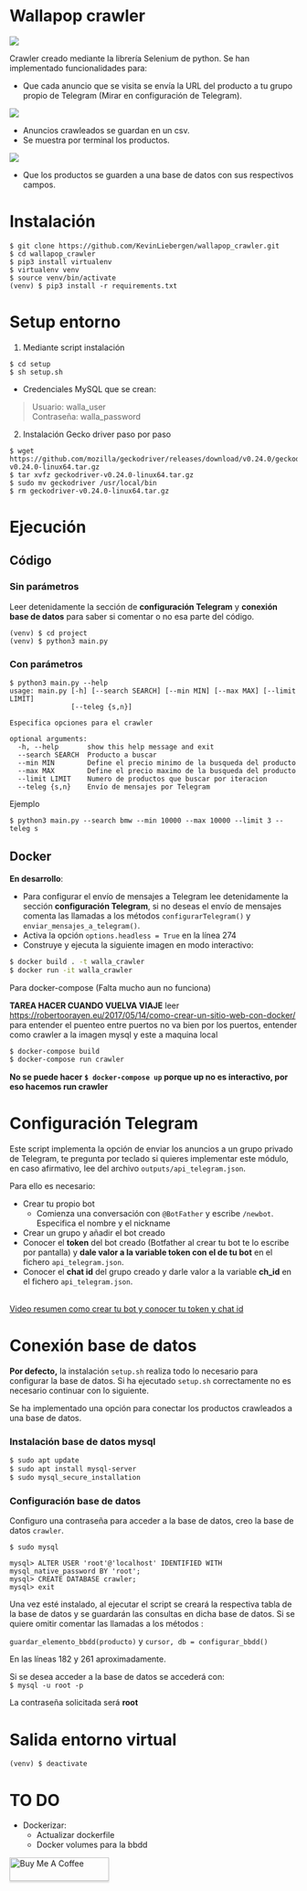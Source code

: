 # Wallapop crawler

![](images_demo/principal.png )


Crawler creado mediante la librería Selenium de python. Se han implementado funcionalidades para:

- Que cada anuncio que se visita se envía la URL del producto a tu grupo propio de Telegram (Mirar en configuración de Telegram).

![](images_demo/telegram.png)
  
- Anuncios crawleados se guardan en un csv.
- Se muestra por terminal los productos.

![](images_demo/terminal_results.png)


- Que los productos se guarden a una base de datos con sus respectivos campos.





# Instalación

```shell
$ git clone https://github.com/KevinLiebergen/wallapop_crawler.git
$ cd wallapop_crawler
$ pip3 install virtualenv
$ virtualenv venv
$ source venv/bin/activate
(venv) $ pip3 install -r requirements.txt
```

# Setup entorno

1. Mediante script instalación
```shell
$ cd setup
$ sh setup.sh
````

* Credenciales MySQL que se crean:
>  Usuario: walla_user <br> Contraseña: walla_password

2. Instalación Gecko driver paso por paso

```shell
$ wget https://github.com/mozilla/geckodriver/releases/download/v0.24.0/geckodriver-v0.24.0-linux64.tar.gz
$ tar xvfz geckodriver-v0.24.0-linux64.tar.gz
$ sudo mv geckodriver /usr/local/bin
$ rm geckodriver-v0.24.0-linux64.tar.gz
```

# Ejecución

## Código


### Sin parámetros

Leer detenidamente la sección de __configuración Telegram__ y __conexión base de datos__ para saber si comentar o no esa parte del código. 

```shell
(venv) $ cd project
(venv) $ python3 main.py
```


### Con parámetros

```shell
$ python3 main.py --help
usage: main.py [-h] [--search SEARCH] [--min MIN] [--max MAX] [--limit LIMIT]
               [--teleg {s,n}]

Especifica opciones para el crawler

optional arguments:
  -h, --help       show this help message and exit
  --search SEARCH  Producto a buscar
  --min MIN        Define el precio minimo de la busqueda del producto
  --max MAX        Define el precio maximo de la busqueda del producto
  --limit LIMIT    Numero de productos que buscar por iteracion
  --teleg {s,n}    Envío de mensajes por Telegram
```

Ejemplo

```shell
$ python3 main.py --search bmw --min 10000 --max 10000 --limit 3 --teleg s
```

## Docker

__En desarrollo__:

- Para configurar el envío de mensajes a Telegram lee detenidamente la sección __configuración Telegram__, si no deseas el envío de mensajes comenta las llamadas a los métodos `configurarTelegram()` y `enviar_mensajes_a_telegram()`.
- Activa la opción `options.headless = True` en la línea 274 
- Construye y ejecuta la siguiente imagen en modo interactivo:
```bash
$ docker build . -t walla_crawler
$ docker run -it walla_crawler
```

Para docker-compose (Falta mucho aun no funciona)

__TAREA HACER CUANDO VUELVA VIAJE__
leer https://robertoorayen.eu/2017/05/14/como-crear-un-sitio-web-con-docker/ para entender el puenteo entre puertos
no va bien por los puertos, entender como crawler a la imagen mysql y este a maquina local

```bash
$ docker-compose build
$ docker-compose run crawler
```
__No se puede hacer `$ docker-compose up` porque up no es interactivo, por eso hacemos run crawler__

# Configuración Telegram

Este script implementa la opción de enviar los anuncios a un grupo privado de Telegram, te pregunta por teclado si quieres implementar este módulo, en caso afirmativo, lee del archivo `outputs/api_telegram.json`.



Para ello es necesario:

- Crear tu propio bot
    - Comienza una conversación con `@BotFather` y escribe `/newbot`. Especifica el nombre y el nickname
- Crear un grupo y añadir el bot creado
- Conocer el __token__ del bot creado (Botfather al crear tu bot te lo escribe por pantalla) y __dale valor a la variable token con el de tu bot__ en el fichero `api_telegram.json`.
- Conocer el __chat id__ del grupo creado y darle valor a la variable __ch_id__ en el fichero `api_telegram.json`.

<br>[Video resumen como crear tu bot y conocer tu token y chat id](https://www.youtube.com/watch?v=UhZtrhV7t3U)

# Conexión base de datos

__Por defecto,__ la instalación `setup.sh` realiza todo lo necesario para configurar la base de datos. Si ha ejecutado `setup.sh` correctamente no es necesario continuar con lo siguiente.

Se ha implementado una opción para conectar los productos crawleados a una base de datos.

### Instalación base de datos mysql

```bash
$ sudo apt update
$ sudo apt install mysql-server
$ sudo mysql_secure_installation
```

### Configuración base de datos

Configuro una contraseña para acceder a la base de datos, creo la base de datos `crawler`.

`$ sudo mysql`
```mysql
mysql> ALTER USER 'root'@'localhost' IDENTIFIED WITH mysql_native_password BY 'root';
mysql> CREATE DATABASE crawler;
mysql> exit
```

Una vez esté instalado, al ejecutar el script se creará la respectiva tabla de la base de datos y se guardarán las consultas en dicha base de datos. Si se quiere omitir comentar las llamadas a los métodos :

`guardar_elemento_bbdd(producto)` y `cursor, db = configurar_bbdd()` 

En las líneas 182 y 261 aproximadamente.

Si se desea acceder a la base de datos se accederá con:
<br>`$ mysql -u root -p`

La contraseña solicitada será __root__

# Salida entorno virtual

`(venv) $ deactivate`

# TO DO

* Dockerizar:
  * Actualizar dockerfile
  * Docker volumes para la bbdd


<a href="https://www.buymeacoffee.com/kevinliebergen" target="_blank"><img src="https://www.buymeacoffee.com/assets/img/custom_images/orange_img.png" alt="Buy Me A Coffee" style="height: 41px !important;width: 174px !important;box-shadow: 0px 3px 2px 0px rgba(190, 190, 190, 0.5) !important;-webkit-box-shadow: 0px 3px 2px 0px rgba(190, 190, 190, 0.5) !important;" ></a>